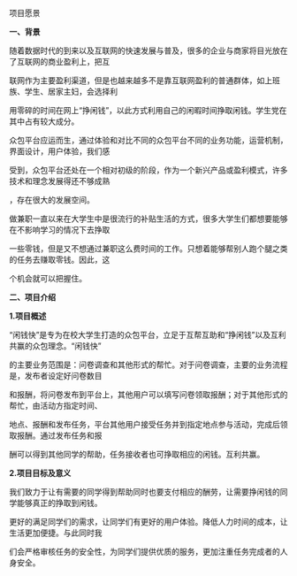 ﻿项目愿景



**一、背景**

随着数据时代的到来以及互联网的快速发展与普及，很多的企业与商家将目光放在了互联网的商业盈利上，把互

联网作为主要盈利渠道，但是也越来越多不是靠互联网盈利的普通群体，如上班族、学生、居家主妇，会选择利

用零碎的时间在网上“挣闲钱”，以此方式利用自己的闲暇时间挣取闲钱。学生党在其中占有较大成分。

众包平台应运而生，通过体验和对比不同的众包平台不同的业务功能，运营机制，界面设计，用户体验，我们感

受到，众包平台还处在一个相对初级的阶段，作为一个新兴产品或盈利模式，许多技术和理念发展得还不够成熟

，存在很大的发展空间。

做兼职一直以来在大学生中是很流行的补贴生活的方式，很多大学生们都想要能够在不影响学习的情况下去挣取

一些零钱，但是又不想通过兼职这么费时间的工作。只想着能够帮别人跑个腿之类的任务去赚取零钱。因此，这

个机会就可以把握住。


**二、项目介绍**

**1.项目概述**

“闲钱快”是专为在校大学生打造的众包平台，立足于互帮互助和“挣闲钱”以及互利共赢的众包理念。“闲钱快”

的主要业务范围是：问卷调查和其他形式的帮忙。对于问卷调查，主要的业务流程是，发布者设定好问卷数目

和报酬，将问卷发布到平台上，其他用户可以填写问卷领取报酬；对于其他形式的帮忙，由活动方指定时间、

地点、报酬和发布任务，平台其他用户接受任务并到指定地点参与活动，完成后领取报酬。通过发布任务和报

酬可以得到其他同学的帮助，任务接收者也可挣取相应的闲钱。互利共赢。

**2.项目目标及意义**

我们致力于让有需要的同学得到帮助同时也要支付相应的酬劳，让需要挣闲钱的同学能够真正的挣取到闲钱。

更好的满足同学们的需求，让同学们有更好的用户体验。降低人力时间的成本，让生活更加便捷。与此同时我

们会严格审核任务的安全性，为同学们提供优质的服务，更加注重任务完成者的人身安全。
